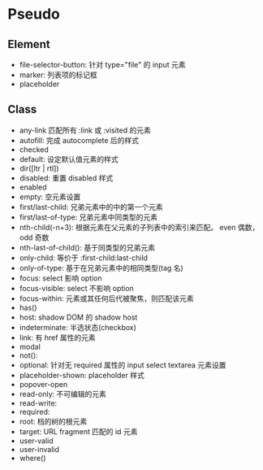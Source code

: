 # Pseudo

## Element

- file-selector-button: 针对 type="file" 的 input 元素
- marker: 列表项的标记框
- placeholder

## Class

- any-link 匹配所有 :link 或 :visited 的元素
- autofill: 完成 autocomplete 后的样式
- checked
- default: 设定默认值元素的样式
- dir([ltr | rtl])
- disabled: 重置 disabled 样式
- enabled
- empty: 空元素设置
- first/last-child: 兄弟元素中的中的第一个元素
- first/last-of-type: 兄弟元素中同类型的元素
- nth-child(-n+3): 根据元素在父元素的子列表中的索引来匹配。 even 偶数， odd 奇数
- nth-last-of-child(): 基于同类型的兄弟元素
- only-child: 等价于 :first-child:last-child
- only-of-type: 基于在兄弟元素中的相同类型(tag 名)
- focus: select 影响 option
- focus-visible: select 不影响 option
- focus-within: 元素或其任何后代被聚焦，则匹配该元素
- has()
- host: shadow DOM 的 shadow host
- indeterminate: 半选状态(checkbox)
- link: 有 href 属性的元素
- modal
- not():
- optional: 针对无 required 属性的 input select textarea 元素设置
- placeholder-shown: placeholder 样式
- popover-open
- read-only: 不可编辑的元素
- read-write:
- required:
- root: 档的树的根元素
- target: URL fragment 匹配的 id 元素
- user-valid
- user-invalid
- where()

